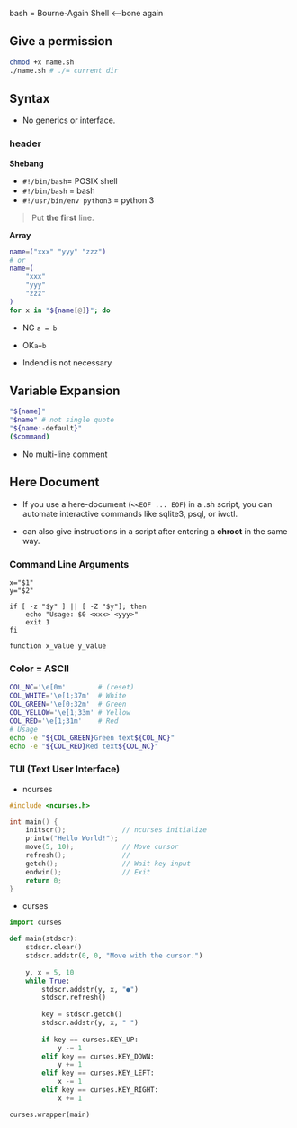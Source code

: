 bash = Bourne-Again Shell <--bone again

## Give a permission
```bash
chmod +x name.sh
./name.sh # ./= current dir
```
## Syntax

* No generics or interface.

### header

**Shebang**
* `#!/bin/bash`= POSIX shell
* `#!/bin/bash` = bash
* `#!/usr/bin/env python3` = python 3
> Put **the first** line.

**Array**
```bash
name=("xxx" "yyy" "zzz")
# or
name=(
    "xxx"
    "yyy"
    "zzz"
)
for x in "${name[@]}"; do
```

* NG `a = b`
* OK`a=b`

* Indend is not necessary

## Variable Expansion

```bash
"${name}"
"$name" # not single quote
"${name:-default}"
($command)
```

* No multi-line comment

## Here Document
* If you use a here-document (`<<EOF ... EOF`) in a .sh script, you can automate interactive commands like sqlite3, psql, or iwctl.

* can also give instructions in a script after entering a **chroot** in the same way.

### Command Line Arguments
```
x="$1"
y="$2"

if [ -z "$y" ] || [ -Z "$y"]; then
    echo "Usage: $0 <xxx> <yyy>"
    exit 1
fi

function x_value y_value
```


###  **Color = ASCII**

```bash
COL_NC='\e[0m'        # (reset)
COL_WHITE='\e[1;37m'  # White
COL_GREEN='\e[0;32m'  # Green
COL_YELLOW='\e[1;33m' # Yellow
COL_RED='\e[1;31m'    # Red
# Usage
echo -e "${COL_GREEN}Green text${COL_NC}"
echo -e "${COL_RED}Red text${COL_NC}"
```

### TUI (Text User Interface)
* ncurses 
```c
#include <ncurses.h>

int main() {
    initscr();              // ncurses initialize
    printw("Hello World!"); 
    move(5, 10);            // Move cursor
    refresh();              // 
    getch();                // Wait key input
    endwin();               // Exit
    return 0;
}
```

*  curses
```python
import curses

def main(stdscr):
    stdscr.clear()
    stdscr.addstr(0, 0, "Move with the cursor.")
    
    y, x = 5, 10
    while True:
        stdscr.addstr(y, x, "●")
        stdscr.refresh()
        
        key = stdscr.getch()
        stdscr.addstr(y, x, " ")  
        
        if key == curses.KEY_UP:
            y -= 1
        elif key == curses.KEY_DOWN:
            y += 1
        elif key == curses.KEY_LEFT:
            x -= 1
        elif key == curses.KEY_RIGHT:
            x += 1

curses.wrapper(main)
```
